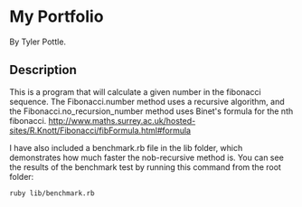# My Portfolio

By Tyler Pottle.

## Description

This is a program that will calculate a given number in the fibonacci sequence.
The Fibonacci.number method uses a recursive algorithm, and the
Fibonacci.no_recursion_number method uses Binet's formula for the nth fibonacci.
http://www.maths.surrey.ac.uk/hosted-sites/R.Knott/Fibonacci/fibFormula.html#formula

I have also included a benchmark.rb file in the lib folder, which demonstrates
how much faster the nob-recursive method is.
You can see the results of the benchmark test by running this command
from the root folder:
```
ruby lib/benchmark.rb
```
